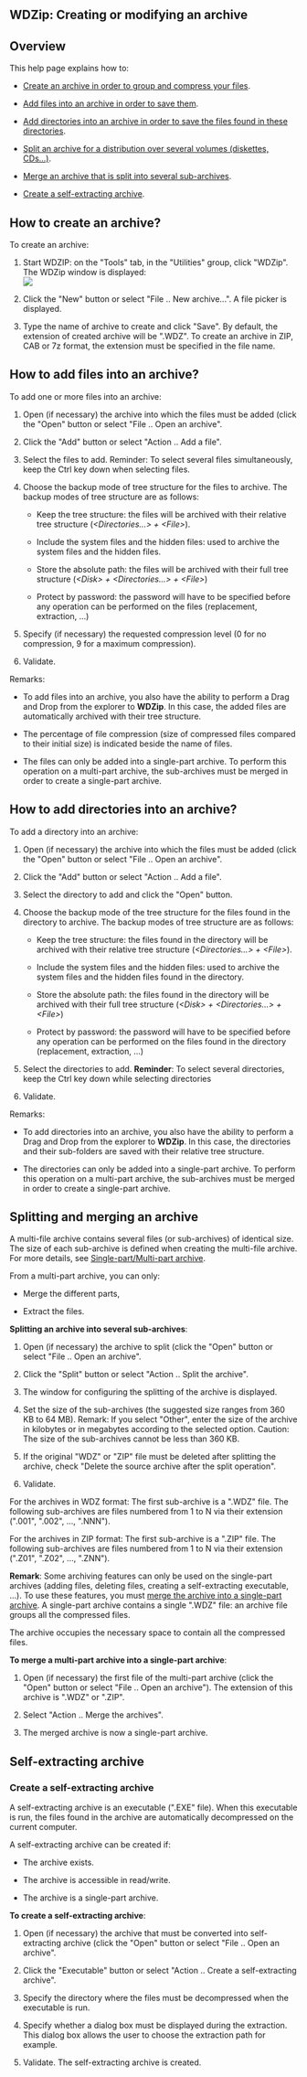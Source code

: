 


## WDZip: Creating or modifying an archive
			



<a name="NOTE1"></a>
<a name="NOTE1_1"></a>


## Overview
<a name="overview_ELTTEXTE000231"></a>
This help page explains how to:

- [Create an archive in order to group and compress your files](#NOTE2_1).

- [Add files into an archive in order to save them](#NOTE3_1).

- [Add directories into an archive in order to save the files found in these directories](#NOTE4_1).

- [Split an archive for a distribution over several volumes (diskettes, CDs...)](#NOTE5_1). 

- [Merge an archive that is split into several sub-archives](#NOTE5_2).

- [Create a self-extracting archive](#NOTE6_1).




<a name="NOTE2"></a>
<a name="NOTE2_1"></a>


## How to create an archive?
<a name="how_create_archive_ELTTEXTE000255"></a>
To create an archive:

1. Start WDZIP: on the "Tools" tab, in the "Utilities" group, click "WDZip". The WDZip window is displayed:<br>![](https://doc.pcsoft.fr/en-US/images/image.awp?langid=3&name=WDZip%20-%20HC%20N%B0001.gif&type=thumb)


2. Click the "New" button or select "File .. New archive...".  A file picker is displayed.

3. Type the name of archive to create and click "Save". By default, the extension of created archive will be ".WDZ". To create an archive in ZIP, CAB or 7z format, the extension must be specified in the file name.




<a name="NOTE3"></a>
<a name="NOTE3_1"></a>


## How to add files into an archive?
<a name="how_add_files_into_archive_ELTTEXTE000279"></a>
To add one or more files into an archive: 

1. Open (if necessary) the archive into which the files must be added (click the "Open" button or select "File .. Open an archive".

2. Click the "Add" button or select "Action .. Add a file".

3. Select the files to add. 
	Reminder: To select several files simultaneously, keep the Ctrl key down when selecting files.

4. Choose the backup mode of tree structure for the files to archive. The backup modes of tree structure are as follows:

	- Keep the tree structure: the files will be archived with their relative tree structure (*&lt;Directories...&gt; + &lt;File&gt;*).

	- Include the system files and the hidden files: used to archive the system files and the hidden files.

	- Store the absolute path: the files will be archived with their full tree structure (*&lt;Disk&gt; + &lt;Directories...&gt; + &lt;File&gt;*)

	- Protect by password: the password will have to be specified before any operation can be performed on the files (replacement, extraction, ...)




5. Specify (if necessary) the requested compression level (0 for no compression, 9 for a maximum compression). 

6. Validate.




Remarks:

- To add files into an archive, you also have the ability to perform a Drag and Drop from the explorer to **WDZip**. In this case, the added files are automatically archived with their tree structure.

- The percentage of file compression (size of compressed files compared to their initial size) is indicated beside the name of files.

- The files can only be added into a single-part archive. To perform this operation on a multi-part archive, the sub-archives must be merged in order to create a single-part archive.




<a name="NOTE4"></a>
<a name="NOTE4_1"></a>


## How to add directories into an archive?
<a name="how_add_directories_into_archive_ELTTEXTE000303"></a>
To add a directory into an archive:

1. Open (if necessary) the archive into which the files must be added (click the "Open" button or select "File .. Open an archive".

2. Click the "Add" button or select "Action .. Add a file".

3. Select the directory to add and click the "Open" button. 

4. Choose the backup mode of the tree structure for the files found in the directory to archive. The backup modes of tree structure are as follows:

	- Keep the tree structure: the files found in the directory will be archived with their relative tree structure (*&lt;Directories...&gt; + &lt;File>*).

	- Include the system files and the hidden files: used to archive the system files and the hidden files found in the directory.

	- Store the absolute path: the files found in the directory will be archived with their full tree structure (*&lt;Disk&gt; + &lt;Directories...&gt; + &lt;File&gt;*)

	- Protect by password: the password will have to be specified before any operation can be performed on the files found in the directory (replacement, extraction, ...)




5. Select the directories to add. 
	**Reminder**: To select several directories, keep the Ctrl key down while selecting directories

6. Validate.




Remarks:

- To add directories into an archive, you also have the ability to perform a Drag and Drop from the explorer to **WDZip**. In this case, the directories and their sub-folders are saved with their relative tree structure.

- The directories can only be added into a single-part archive. To perform this operation on a multi-part archive, the sub-archives must be merged in order to create a single-part archive.




<a name="NOTE5"></a>
<a name="NOTE5_1"></a>


## Splitting and merging an archive
<a name="splitting_and_merging_archive_ELTTEXTE000327"></a>
A multi-file archive contains several files (or sub-archives) of identical size. The size of each sub-archive is defined when creating the multi-file archive. For more details, see [Single-part/Multi-part archive](../WDLang3/3082015.md).

From a multi-part archive, you can only:

- Merge the different parts, 

- Extract the files.




**Splitting an archive into several sub-archives**: 

1. Open (if necessary) the archive to split (click the "Open" button or select "File .. Open an archive".

2. Click the "Split" button or select "Action .. Split the archive".

3. The window for configuring the splitting of the archive is displayed.

4. Set the size of the sub-archives (the suggested size ranges from 360 KB to 64 MB). 
	Remark: If you select "Other", enter the size of the archive in kilobytes or in megabytes according to the selected option. 
	Caution: The size of the sub-archives cannot be less than 360 KB.

5. If the original "WDZ" or "ZIP" file must be deleted after splitting the archive, check "Delete the source archive after the split operation".

6. Validate.




For the archives in WDZ format: The first sub-archive is a ".WDZ" file. The following sub-archives are files numbered from 1 to N via their extension (".001", ".002", ..., ".NNN").

For the archives in ZIP format: The first sub-archive is a ".ZIP" file. The following sub-archives are files numbered from 1 to N via their extension (".Z01", ".Z02", ..., ".ZNN").

**Remark**: Some archiving features can only be used on the single-part archives (adding files, deleting files, creating a self-extracting executable, ...). To use these features, you must [merge the archive into a single-part archive](../WDZip/3527003.md).
<a name="NOTE5_2"></a>
A single-part archive contains a single ".WDZ" file: an archive file groups all the compressed files.

The archive occupies the necessary space to contain all the compressed files.

**To merge a multi-part archive into a single-part archive**: 

1. Open (if necessary) the first file of the multi-part archive (click the "Open" button or select "File .. Open an archive"). The extension of this archive is ".WDZ" or ".ZIP".

2. Select "Action .. Merge the archives".

3. The merged archive is now a single-part archive.




<a name="NOTE6"></a>
<a name="NOTE6_1"></a>


## Self-extracting archive
<a name="selfextracting_archive_ELTTEXTE000357"></a>


### Create a self-extracting archive
<a name="create_selfextracting_archive_ELTPARAGRAPHE000168"></a>

A self-extracting archive is an executable (".EXE" file). When this executable is run, the files found in the archive are automatically decompressed on the current computer.

A self-extracting archive can be created if:

- The archive exists.

- The archive is accessible in read/write.

- The archive is a single-part archive.




**To create a self-extracting archive**:

1. Open (if necessary) the archive that must be converted into self-extracting archive (click the "Open" button or select "File .. Open an archive".

2. Click the "Executable" button or select "Action .. Create a self-extracting archive".

3. Specify the directory where the files must be decompressed when the executable is run.

4. Specify whether a dialog box must be displayed during the extraction. This dialog box allows the user to choose the extraction path for example.

5. Validate. The self-extracting archive is created.





